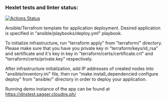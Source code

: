 ### Hexlet tests and linter status:
[![Actions Status](https://github.com/PavelShell/devops-for-programmers-project-77/actions/workflows/hexlet-check.yml/badge.svg)](https://github.com/PavelShell/devops-for-programmers-project-77/actions)

Ansible/Terrafrom template for application deployment. Desired application is specified in "ansible/playbooks/deploy.yml" playbook.

To initialize infrastructure, run "terraform apply" from "terraform/" directory. Please make sure that you have you private key in "terraform/keys/id_rsa" and sertificate and it's key in key in "terraform/certs/certificate.crt" and "terraform/certs/private.key" respectively.

After infrastructure initialization, add IP addresses of created nodes into "ansible/inventory.ini" file, then run "make install_dependencied configure deploy" from "ansible/" directory in order to deploy your application. 

Running demo instance of the app can be found at https://dnstest.sagser.cloudns.ph/
